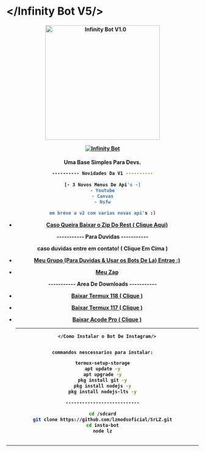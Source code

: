 # </Infinity Bot V5/>
<div align="center">
</div>
<p align="center">
  <h4 align="center">
<img src="https://telegra.ph/file/bee3283fd8aae6cbc6c24.jpg" alt="Infinity Bot V1.0" width="300" />

</div>
<p align="center">
   <a href="https://github.com/lzmodsoficial/lzbase-api"><img title="Infinity Bot" src="https://img.shields.io/badge/Rest-By LZ MODS-red.svg?style=for-the-badge&logo=github" /></a>
  <h4 align="center">

Uma Base Simples Para Devs.
```bash
---------- Novidades Da V1 ----------
    
[- 3 Novos Menus De Api's -]
- Youtube
- Canvas
- Nsfw

em breve a v2 com varias novas api's :)
```
- [Caso Queira Baixar o Zip Do Rest ( Clique Aqui)](https://www.mediafire.com/file/fn2p9ipc15cj0fi/Comandos_InfinityBot.txt/file)
 
----------- Para Duvidas -----------
    
caso duvidas entre em contato! ( Clique Em Cima )
    
- [Meu Grupo (Para Duvidas & Usar os Bots De La) Entrae :)](https://chat.whatsapp.com/DPZKtPOZvUBIsaluTNB5rh)
    
- [Meu Zap](https://wa.me/5562991514026)

----------- Area De Downloads -----------
  
- [Baixar Termux 118 ( Clique )](https://www.apkmirror.com/apk/fredrik-fornwall/termux-fdroid-version/termux-fdroid-version-0-118-0-release/termux-fdroid-version-0-118-0-android-apk-download/download/)
    
- [Baixar Termux 117 ( Clique )](https://www.mediafire.com/file/plyu1fbkc9hpss4/Termux_117.apk/file)
    
- [Baixar Acode Pro ( Clique )](https://www.mediafire.com/file/39o3dijk4tqyk2f/Acode_base.apk/file)
    
  ------------------------------------------------------------------------------------
       </Como Instalar o Bot De Instagram/> 
```bash

commandos nescessarios para instalar:

termux-setup-storage
apt update -y
apt upgrade -y
pkg install git -y
pkg install nodejs -y
pkg install nodejs-lts -y

---------------------------
 
cd /sdcard
git clone https://github.com/lzmodsoficial/SrLZ.git
cd insta-bot
node lz
    
``` 

  ------------------------------------------------------------------------------------

